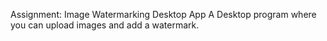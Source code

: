 Assignment: Image Watermarking Desktop App
A Desktop program where you can upload images and add a watermark.